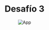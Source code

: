 <h1 align="center">Desafío 3</h1>

<p align="center">
   <img alt="App" src="https://i.imgur.com/lP7u5ID.png">
</p>

